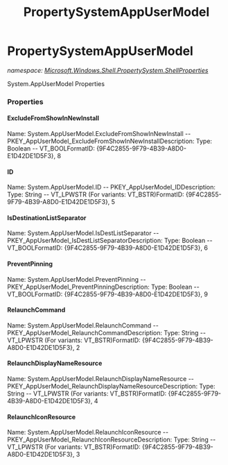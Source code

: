 ﻿---
title: PropertySystemAppUserModel
---

# PropertySystemAppUserModel
_namespace: [Microsoft.Windows.Shell.PropertySystem.ShellProperties](N-Microsoft.Windows.Shell.PropertySystem.ShellProperties.html)_

System.AppUserModel Properties



### Properties

#### ExcludeFromShowInNewInstall
Name: System.AppUserModel.ExcludeFromShowInNewInstall -- PKEY_AppUserModel_ExcludeFromShowInNewInstallDescription: Type: Boolean -- VT_BOOLFormatID: {9F4C2855-9F79-4B39-A8D0-E1D42DE1D5F3}, 8
#### ID
Name: System.AppUserModel.ID -- PKEY_AppUserModel_IDDescription: Type: String -- VT_LPWSTR (For variants: VT_BSTR)FormatID: {9F4C2855-9F79-4B39-A8D0-E1D42DE1D5F3}, 5
#### IsDestinationListSeparator
Name: System.AppUserModel.IsDestListSeparator -- PKEY_AppUserModel_IsDestListSeparatorDescription: Type: Boolean -- VT_BOOLFormatID: {9F4C2855-9F79-4B39-A8D0-E1D42DE1D5F3}, 6
#### PreventPinning
Name: System.AppUserModel.PreventPinning -- PKEY_AppUserModel_PreventPinningDescription: Type: Boolean -- VT_BOOLFormatID: {9F4C2855-9F79-4B39-A8D0-E1D42DE1D5F3}, 9
#### RelaunchCommand
Name: System.AppUserModel.RelaunchCommand -- PKEY_AppUserModel_RelaunchCommandDescription: Type: String -- VT_LPWSTR (For variants: VT_BSTR)FormatID: {9F4C2855-9F79-4B39-A8D0-E1D42DE1D5F3}, 2
#### RelaunchDisplayNameResource
Name: System.AppUserModel.RelaunchDisplayNameResource -- PKEY_AppUserModel_RelaunchDisplayNameResourceDescription: Type: String -- VT_LPWSTR (For variants: VT_BSTR)FormatID: {9F4C2855-9F79-4B39-A8D0-E1D42DE1D5F3}, 4
#### RelaunchIconResource
Name: System.AppUserModel.RelaunchIconResource -- PKEY_AppUserModel_RelaunchIconResourceDescription: Type: String -- VT_LPWSTR (For variants: VT_BSTR)FormatID: {9F4C2855-9F79-4B39-A8D0-E1D42DE1D5F3}, 3


